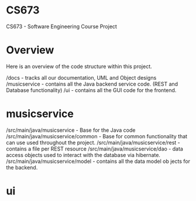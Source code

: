 CS673
=====

CS673 - Software Engineering Course Project

Overview
====
Here is an overview of the code structure within this project.

/docs         - tracks all our documentation, UML and Object designs
/musicservice - contains all the Java backend service code. (REST and Database functionality)
/ui           - contains all the GUI code for the frontend.


musicservice
====
/src/main/java/musicservice        - Base for the Java code
/src/main/java/musicservice/common - Base for common functionality that can use used throughout the project.
/src/main/java/musicservice/rest   - contains a file per REST resource
/src/main/java/musicservice/dao    - data access objects used to interact with the database via hibernate.
/src/main/java/musicservice/model  - contains all the data model ob jects for the backend.


ui
====
